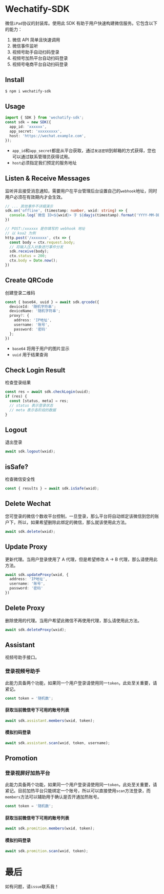 # Wechatify-SDK

微信`iPad`协议的封装库。使用此 SDK 有助于用户快速构建微信服务。它包含以下的能力：

1. 微信 API 简单且快速调用
2. 微信事件监听
3. 视频号助手自动扫码登录
4. 视频号加热平台自动扫码登录
5. 视频号电商平台自动扫码登录

## Install

```bash
$ npm i wechatify-sdk
```

## Usage

```ts
import { SDK } from 'wechatify-sdk';
const sdk = new SDK({
  app_id: 'xxxxxx',
  app_secret: 'xxxxxxxxx',
  host: 'https://wechat.example.com',
});
```

- `app_id`和`app_secret`都是从平台获取，通过`发送密钥`到邮箱的方式获得，您也可以通过联系管理员获得试用。
- `host`必须指定我们预定的服务地址

## Listen & Receive Messages

监听并且接受消息通知，需要用户在平台管理后台设置自己的`webhook`地址，同时用户必须在有效期内才会生效。

```ts
// ... 其他事件不详细演示
sdk.on('offline', (timestamp: number, wxid: string) => {
  console.log(`微信 ID<${wxid}> 于 ${dayjs(timestamp).format('YYYY-MM-DD HH:mm:ss')} 下线！`)
})

// POST:/xxxxxx 是你填写的 webhook 地址
// 以 koa2 为例
http.post('/xxxxxxx', ctx => {
  const body = ctx.request.body;
  // 将输入压入对象进行事件分发
  sdk.receive(body);
  ctx.status = 200;
  ctx.body = Date.now();
})
```

## Create QRCode

创建登录二维码

```ts
const { base64, uuid } = await sdk.qrcode({
  deviceId: '随机字符串';
  deviceName: '随机字符串';
  proxy?: {
    address: 'IP地址',
    username: '账号',
    password: '密码'
  };
})
```

- `base64` 将用于用户的图片显示
- `uuid` 用于结果查询

## Check Login Result

检查登录结果

```ts
const res = await sdk.checkLogin(uuid);
if (res) {
  const [status, meta] = res;
  // status 表示登录状态
  // meta 表示各阶段的数据
}
```

## Logout

退出登录

```ts
await sdk.logout(wxid);
```

## isSafe?

检查微信安全性

```ts
const { results } = await sdk.isSafe(wxid);
```

## Delete Wechat

您可登录的微信个数收平台控制，一旦登录，那么平台将自动绑定该微信到您的账户下，所以，如果希望删除此绑定的微信，那么就该使用此方法。

```ts
await sdk.delete(wxid);
```

## Update Proxy

更新代理。当用户登录使用了 A 代理，但是希望修改 A -> B 代理，那么请使用此方法。

```ts
await sdk.updateProxy(wxid, {
  address: 'IP地址',
  username: '账号',
  password: '密码'
})
```

## Delete Proxy

删除使用的代理。当用户希望此微信不再使用代理，那么请使用此方法。

```ts
await sdk.deleteProxy(wxid);
```

## Assistant

视频号助手接口。

### 登录视频号助手

此能力具备两个功能，如果同一个用户登录请使用同一`token`，此处至关重要，请紧记。

```ts
const token = '随机数';
```

#### 获取当前微信号下可用的账号列表

```ts
await sdk.assistant.members(wxid, token);
```

#### 模拟扫码登录

```ts
await sdk.assistant.scan(wxid, token, username);
```

## Promotion

### 登录视屏好加热平台

此能力具备两个功能，如果同一个用户登录请使用同一`token`，此处至关重要，请紧记。目前加热平台只能绑定一个账号，所以可以直接使用`scan`方法登录，而`members`方法可以辅助用于确认是否开通加热账号。

```ts
const token = '随机数';
```

#### 获取当前微信号下可用的账号列表

```ts
await sdk.promition.members(wxid, token);
```

#### 模拟扫码登录

```ts
await sdk.promition.scan(wxid, token);
```

# 最后

如有问题，请`issue`联系我！